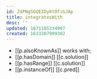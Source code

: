 ```yaml
---
id: Z4PNg5GQEIDy0tOfiGJAp
title: integratesWith
desc: ''
updated: 1671185334907
created: 1633307909302
---
```




- [[p.alsoKnownAs]] works with;
- [[p.hasDomain]] [[c.solution]]
- [[p.hasRange]] [[c.solution]]
- [[p.instanceOf]] [[c.pred]] 
